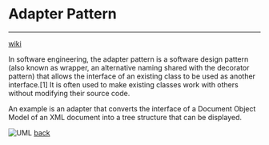 # Adapter Pattern

---

[wiki](https://en.wikipedia.org/wiki/Adapter_pattern)

In software engineering, the adapter pattern is a software design pattern (also known as wrapper, an alternative naming shared with the decorator pattern) that allows the interface of an existing class to be used as another interface.[1] It is often used to make existing classes work with others without modifying their source code.

An example is an adapter that converts the interface of a Document Object Model of an XML document into a tree structure that can be displayed.

![UML](https://upload.wikimedia.org/wikipedia/commons/e/e5/W3sDesign_Adapter_Design_Pattern_UML.jpg)
[back](../README.md)